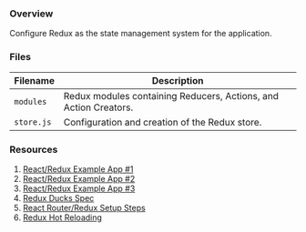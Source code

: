 ### Overview

Configure Redux as the state management system for the application.

### Files

| Filename                 | Description                                                                |
|--------------------------|----------------------------------------------------------------------------|
| `modules`                | Redux modules containing Reducers, Actions, and Action Creators.           |
| `store.js`               | Configuration and creation of the Redux store.                             |

### Resources

1) [React/Redux Example App #1](https://github.com/erikras/react-redux-universal-hot-example/tree/master/src/redux)
2) [React/Redux Example App #2](https://github.com/goopscoop/ga-react-tutorial/tree/6-reduxActionsAndReducers/src/redux)
3) [React/Redux Example App #3](https://github.com/gothinkster/react-redux-realworld-example-app/tree/master/src)
4) [Redux Ducks Spec](https://github.com/erikras/ducks-modular-redux)
5) [React Router/Redux Setup Steps](https://github.com/supasate/connected-react-router#usage)
6) [Redux Hot Reloading](https://redux.js.org/recipes/configuring-your-store/#hot-reloading)
